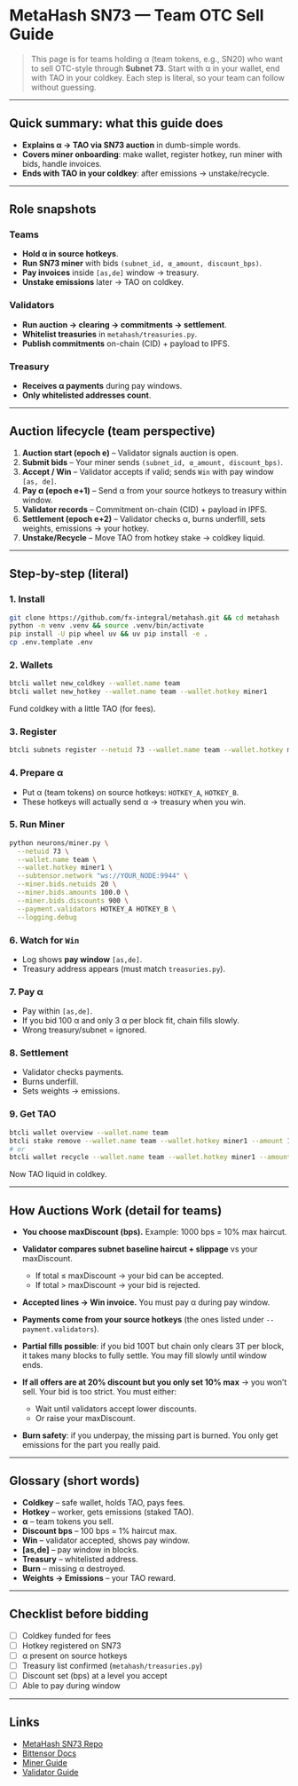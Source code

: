 # MetaHash SN73 — Team OTC Sell Guide

> This page is for teams holding α (team tokens, e.g., SN20) who want to sell OTC-style through **Subnet 73**. Start with α in your wallet, end with TAO in your coldkey. Each step is literal, so your team can follow without guessing.

---

## Quick summary: what this guide does

* **Explains α → TAO via SN73 auction** in dumb-simple words.
* **Covers miner onboarding**: make wallet, register hotkey, run miner with bids, handle invoices.
* **Ends with TAO in your coldkey**: after emissions → unstake/recycle.

---

## Role snapshots

### Teams

* **Hold α in source hotkeys**.
* **Run SN73 miner** with bids `(subnet_id, α_amount, discount_bps)`.
* **Pay invoices** inside `[as,de]` window → treasury.
* **Unstake emissions** later → TAO on coldkey.

### Validators

* **Run auction → clearing → commitments → settlement**.
* **Whitelist treasuries** in `metahash/treasuries.py`.
* **Publish commitments** on-chain (CID) + payload to IPFS.

### Treasury

* **Receives α payments** during pay windows.
* **Only whitelisted addresses count**.

---

## Auction lifecycle (team perspective)

1. **Auction start (epoch e)** – Validator signals auction is open.
2. **Submit bids** – Your miner sends `(subnet_id, α_amount, discount_bps)`.
3. **Accept / Win** – Validator accepts if valid; sends `Win` with pay window `[as, de]`.
4. **Pay α (epoch e+1)** – Send α from your source hotkeys to treasury within window.
5. **Validator records** – Commitment on-chain (CID) + payload in IPFS.
6. **Settlement (epoch e+2)** – Validator checks α, burns underfill, sets weights, emissions → your hotkey.
7. **Unstake/Recycle** – Move TAO from hotkey stake → coldkey liquid.

---

## Step-by-step (literal)

### 1. Install

```bash
git clone https://github.com/fx-integral/metahash.git && cd metahash
python -m venv .venv && source .venv/bin/activate
pip install -U pip wheel uv && uv pip install -e .
cp .env.template .env
```

### 2. Wallets

```bash
btcli wallet new_coldkey --wallet.name team
btcli wallet new_hotkey --wallet.name team --wallet.hotkey miner1
```

Fund coldkey with a little TAO (for fees).

### 3. Register

```bash
btcli subnets register --netuid 73 --wallet.name team --wallet.hotkey miner1
```

### 4. Prepare α

* Put α (team tokens) on source hotkeys: `HOTKEY_A`, `HOTKEY_B`.
* These hotkeys will actually send α → treasury when you win.

### 5. Run Miner

```bash
python neurons/miner.py \
  --netuid 73 \
  --wallet.name team \
  --wallet.hotkey miner1 \
  --subtensor.network "ws://YOUR_NODE:9944" \
  --miner.bids.netuids 20 \
  --miner.bids.amounts 100.0 \
  --miner.bids.discounts 900 \
  --payment.validators HOTKEY_A HOTKEY_B \
  --logging.debug
```

### 6. Watch for `Win`

* Log shows **pay window** `[as,de]`.
* Treasury address appears (must match `treasuries.py`).

### 7. Pay α

* Pay within `[as,de]`.
* If you bid 100 α and only 3 α per block fit, chain fills slowly.
* Wrong treasury/subnet = ignored.

### 8. Settlement

* Validator checks payments.
* Burns underfill.
* Sets weights → emissions.

### 9. Get TAO

```bash
btcli wallet overview --wallet.name team
btcli stake remove --wallet.name team --wallet.hotkey miner1 --amount 10
# or
btcli wallet recycle --wallet.name team --wallet.hotkey miner1 --amount 10
```

Now TAO liquid in coldkey.

---

## How Auctions Work (detail for teams)

* **You choose maxDiscount (bps).** Example: 1000 bps = 10% max haircut.
* **Validator compares subnet baseline haircut + slippage** vs your maxDiscount.

  * If total ≤ maxDiscount → your bid can be accepted.
  * If total > maxDiscount → your bid is rejected.
* **Accepted lines → Win invoice.** You must pay α during pay window.
* **Payments come from your source hotkeys** (the ones listed under `--payment.validators`).
* **Partial fills possible**: if you bid 100T but chain only clears 3T per block, it takes many blocks to fully settle. You may fill slowly until window ends.
* **If all offers are at 20% discount but you only set 10% max** → you won’t sell. Your bid is too strict. You must either:

  * Wait until validators accept lower discounts.
  * Or raise your maxDiscount.
* **Burn safety**: if you underpay, the missing part is burned. You only get emissions for the part you really paid.

---

## Glossary (short words)

* **Coldkey** – safe wallet, holds TAO, pays fees.
* **Hotkey** – worker, gets emissions (staked TAO).
* **α** – team tokens you sell.
* **Discount bps** – 100 bps = 1% haircut max.
* **Win** – validator accepted, shows pay window.
* **[as,de]** – pay window in blocks.
* **Treasury** – whitelisted address.
* **Burn** – missing α destroyed.
* **Weights → Emissions** – your TAO reward.

---

## Checklist before bidding

* [ ] Coldkey funded for fees
* [ ] Hotkey registered on SN73
* [ ] α present on source hotkeys
* [ ] Treasury list confirmed (`metahash/treasuries.py`)
* [ ] Discount set (bps) at a level you accept
* [ ] Able to pay during window

---

## Links

* [MetaHash SN73 Repo](https://github.com/fx-integral/metahash)
* [Bittensor Docs](https://docs.bittensor.com/)
* [Miner Guide](../miner.md)
* [Validator Guide](../validator.md)
